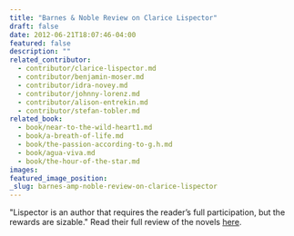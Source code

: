 ```yaml
---
title: "Barnes & Noble Review on Clarice Lispector"
draft: false
date: 2012-06-21T18:07:46-04:00
featured: false
description: ""
related_contributor:
  - contributor/clarice-lispector.md
  - contributor/benjamin-moser.md
  - contributor/idra-novey.md
  - contributor/johnny-lorenz.md
  - contributor/alison-entrekin.md
  - contributor/stefan-tobler.md
related_book:
  - book/near-to-the-wild-heart1.md
  - book/a-breath-of-life.md
  - book/the-passion-according-to-g.h.md
  - book/agua-viva.md
  - book/the-hour-of-the-star.md
images:
featured_image_position: 
_slug: barnes-amp-noble-review-on-clarice-lispector
---
```


"Lispector is an author that requires the reader’s full participation, but the rewards are sizable." Read their full review of the novels [here](http://bnreview.barnesandnoble.com/t5/Reviews-Essays/Seize-the-Fourth-Dimension-The-Novels-of-Clarice-Lispector/ba-p/8229). 

